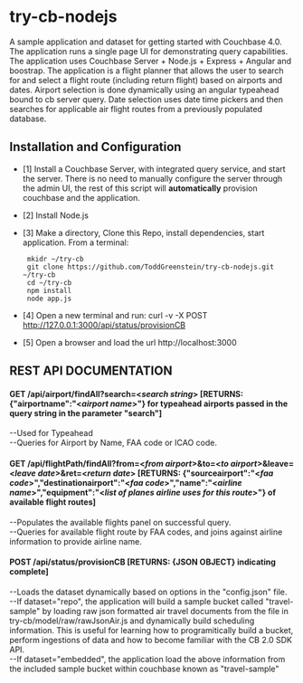 try-cb-nodejs
===============

A sample application and dataset for getting started with Couchbase 4.0.  The application runs a single page UI for demonstrating query capabilities.   The application uses Couchbase Server +  Node.js + Express + Angular and boostrap.   The application is a flight planner that allows the user to search for and select a flight route (including return flight) based on airports and dates. Airport selection is done dynamically using an angular typeahead bound to cb server query.   Date selection uses date time pickers and then searches for applicable air flight routes from a previously populated database.  

## Installation and Configuration
 - [1] Install a Couchbase Server, with integrated query service, and start the server.   There is no need to manually configure the server through the admin UI, the rest of this script will **automatically** provision couchbase and the application.  
 - [2] Install Node.js
 - [3] Make a directory, Clone this Repo, install dependencies, start application.  From a terminal:
 
        mkidr ~/try-cb   
        git clone https://github.com/ToddGreenstein/try-cb-nodejs.git ~/try-cb   
        cd ~/try-cb   
        npm install   
        node app.js   

 - [4] Open a new terminal and run: curl -v -X POST http://127.0.0.1:3000/api/status/provisionCB 
 - [5] Open a browser and load the url http://localhost:3000

## REST API DOCUMENTATION
#### GET /api/airport/findAll?search=<_search string_> [**RETURNS: {"airportname":"<_airport name_>"} for typeahead airports passed in the query string in the parameter "search"**] 	
--Used for Typeahead							
--Queries for Airport by Name, FAA code or ICAO code.

#### GET /api/flightPath/findAll?from=<_from airport_>&to=<_to airport_>&leave=<_leave date_>&ret=<_return date_> [**RETURNS: {"sourceairport":"<_faa code_>","destinationairport":"<_faa code_>","name":"<_airline name_>","equipment":"<_list of planes airline uses for this route_>"} of available flight routes**]
--Populates the available flights panel on successful query.  
--Queries for available flight route by FAA codes, and joins against airline information to provide airline name.  

#### POST /api/status/provisionCB [**RETURNS: {JSON OBJECT} indicating complete**]
--Loads the dataset dynamically based on options in the "config.json" file.   
--If dataset="repo", the application will build a sample bucket called "travel-sample" by loading raw json formatted air travel documents from the file in try-cb/model/raw/rawJsonAir.js and dynamically build scheduling information.  This is useful for learning how to programitically build a bucket, perform ingestions of data and how to become familiar with the CB 2.0 SDK API.  
--If dataset="embedded", the application load the above information from the included sample bucket within couchbase known as "travel-sample"
